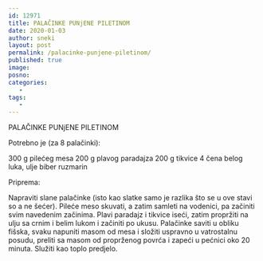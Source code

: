 ```yaml
---
id: 12971
title: PALAČINKE PUNjENE PILETINOM
date: 2020-01-03
author: sneki
layout: post
permalink: /palacinke-punjene-piletinom/
published: true
image: 
posno: 
categories:
   -
tags:
   -
---
```

PALAČINKE PUNjENE PILETINOM

Potrebno je (za 8 palačinki):

300 g pilećeg mesa
200 g plavog paradajza
200 g tikvice
4 čena belog luka,
ulje
biber
ruzmarin

Priprema:

Napraviti slane palačinke (isto kao slatke samo je
razlika što se u ove stavi so a ne šećer). Pileće meso
skuvati, a zatim samleti na vodenici, pa začiniti svim
navedenim začinima. Plavi paradajz i tikvice iseći,
zatim propržiti na ulju sa crnim i belim lukom i začiniti
po ukusu. Palačinke saviti u obliku fišska, svaku
napuniti masom od mesa i složiti uspravno u vatrostalnu
posudu, preliti sa masom od proprženog povrća i zapeći u
pećnici oko 20 minuta. Služiti kao toplo predjelo.

  

